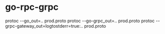 
# go-rpc-grpc

protoc --go_out=.. prod.proto
protoc --go-grpc_out=.. prod.proto
protoc --grpc-gateway_out=logtostderr=true:.. prod.proto
